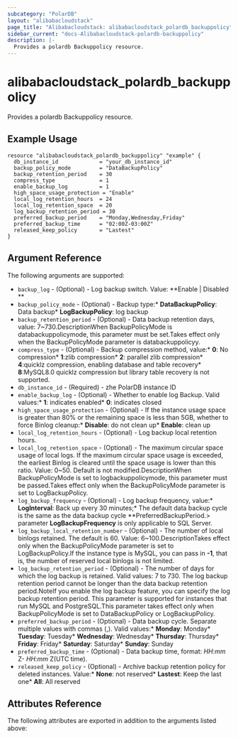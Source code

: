 ```yaml
---
subcategory: "PolarDB"
layout: "alibabacloudstack"
page_title: "Alibabacloudstack: alibabacloudstack_polardb_backuppolicy"
sidebar_current: "docs-Alibabacloudstack-polardb-backuppolicy"
description: |-
  Provides a polardb Backuppolicy resource.
---
```


# alibabacloudstack_polardb_backuppolicy

Provides a polardb Backuppolicy resource.

## Example Usage
```
resource "alibabacloudstack_polardb_backuppolicy" "example" {
  db_instance_id             = "your_db_instance_id"
  backup_policy_mode         = "DataBackupPolicy"
  backup_retention_period    = 30
  compress_type              = 1
  enable_backup_log          = 1
  high_space_usage_protection = "Enable"
  local_log_retention_hours  = 24
  local_log_retention_space  = 20
  log_backup_retention_period = 30
  preferred_backup_period    = "Monday,Wednesday,Friday"
  preferred_backup_time      = "02:00Z-03:00Z"
  released_keep_policy       = "Lastest"
}
```

## Argument Reference

The following arguments are supported:
  * `backup_log` - (Optional) - Log backup switch. Value: **Enable | Disabled **
  * `backup_policy_mode` - (Optional) - Backup type:* **DataBackupPolicy**: Data backup* **LogBackupPolicy**: log backup
  * `backup_retention_period` - (Optional) - Data backup retention days, value: 7~730.DescriptionWhen BackupPolicyMode is databackuppolicymode, this parameter must be set.Takes effect only when the BackupPolicyMode parameter is databackuppolicyy.
  * `compress_type` - (Optional) - Backup compression method, value:* **0**: No compression* **1**:zlib compression* **2**: parallel zlib compression* **4**:quicklz compression, enabling database and table recovery* **8**:MySQL8.0 quicklz compression but library table recovery is not supported.
  * `db_instance_id` - (Required) - zhe PolarDB instance ID
  * `enable_backup_log` - (Optional) - Whether to enable log Backup. Valid values:* **1**: indicates enabled* **0**: indicates closed
  * `high_space_usage_protection` - (Optional) - If the instance usage space is greater than 80% or the remaining space is less than 5GB, whether to force Binlog cleanup:* **Disable**: do not clean up* **Enable**: clean up
  * `local_log_retention_hours` - (Optional) - Log backup local retention hours.
  * `local_log_retention_space` - (Optional) - The maximum circular space usage of local logs. If the maximum circular space usage is exceeded, the earliest Binlog is cleared until the space usage is lower than this ratio. Value: 0~50. Default is not modified.DescriptionWhen BackupPolicyMode is set to logbackuppolicymode, this parameter must be passed.Takes effect only when the BackupPolicyMode parameter is set to LogBackupPolicy.
  * `log_backup_frequency` - (Optional) - Log backup frequency, value:* **LogInterval**: Back up every 30 minutes;* The default data backup cycle is the same as the data backup cycle **PreferredBackupPeriod.> parameter **LogBackupFrequency** is only applicable to SQL Server.
  * `log_backup_local_retention_number` - (Optional) - The number of local binlogs retained. The default is 60. Value: 6~100.DescriptionTakes effect only when the BackupPolicyMode parameter is set to LogBackupPolicy.If the instance type is MySQL, you can pass in **-1**, that is, the number of reserved local binlogs is not limited.
  * `log_backup_retention_period` - (Optional) - The number of days for which the log backup is retained. Valid values: 7 to 730. The log backup retention period cannot be longer than the data backup retention period.NoteIf you enable the log backup feature, you can specify the log backup retention period. This parameter is supported for instances that run MySQL and PostgreSQL.This parameter takes effect only when BackupPolicyMode is set to DataBackupPolicy or LogBackupPolicy.
  * `preferred_backup_period` - (Optional) - Data backup cycle. Separate multiple values with commas (,). Valid values:* **Monday**: Monday* **Tuesday**: Tuesday* **Wednesday**: Wednesday* **Thursday**: Thursday* **Friday**: Friday* **Saturday**: Saturday* **Sunday**: Sunday
  * `preferred_backup_time` - (Optional) - Data backup time, format: <I> HH:mm</I> Z-<I> HH:mm</I> Z(UTC time).
  * `released_keep_policy` - (Optional) - Archive backup retention policy for deleted instances. Value:* **None**: not reserved* **Lastest**: Keep the last one* **All**: All reserved

## Attributes Reference

The following attributes are exported in addition to the arguments listed above:
